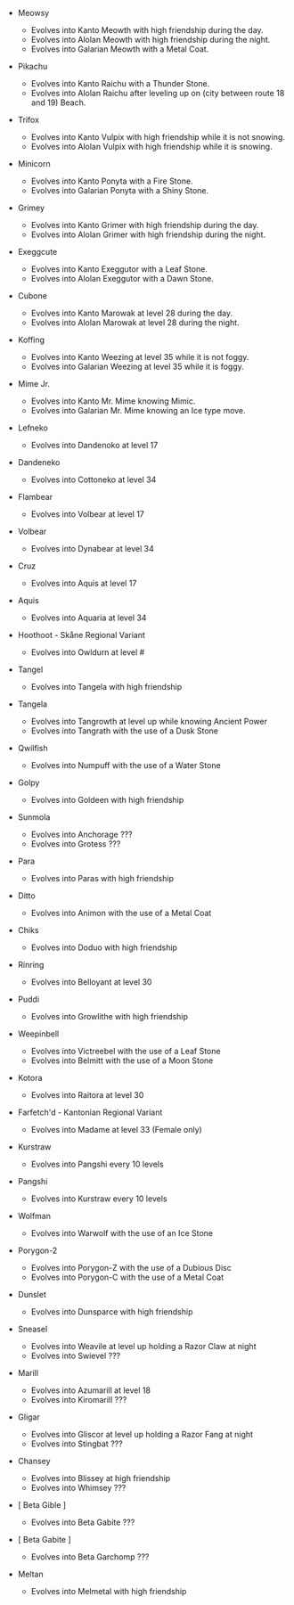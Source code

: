 - Meowsy
    - Evolves into Kanto Meowth with high friendship during the day.
    - Evolves into Alolan Meowth with high friendship during the night.
    - Evolves into Galarian Meowth with a Metal Coat.

- Pikachu
    - Evolves into Kanto Raichu with a Thunder Stone.
    - Evolves into Alolan Raichu after leveling up on (city between route 18 and 19) Beach.

- Trifox
    - Evolves into Kanto Vulpix with high friendship while it is not snowing.
    - Evolves into Alolan Vulpix with high friendship while it is snowing.

- Minicorn
    - Evolves into Kanto Ponyta with a Fire Stone.
    - Evolves into Galarian Ponyta with a Shiny Stone.

- Grimey
    - Evolves into Kanto Grimer with high friendship during the day.
    - Evolves into Alolan Grimer with high friendship during the night.

- Exeggcute
    - Evolves into Kanto Exeggutor with a Leaf Stone.
    - Evolves into Alolan Exeggutor with a Dawn Stone.

- Cubone
    - Evolves into Kanto Marowak at level 28 during the day.
    - Evolves into Alolan Marowak at level 28 during the night.

- Koffing
    - Evolves into Kanto Weezing at level 35 while it is not foggy.
    - Evolves into Galarian Weezing at level 35 while it is foggy.

- Mime Jr.
    - Evolves into Kanto Mr. Mime knowing Mimic.
    - Evolves into Galarian Mr. Mime knowing an Ice type move.

- Lefneko
    - Evolves into Dandenoko at level 17

- Dandeneko
    - Evolves into Cottoneko at level 34

- Flambear
    - Evolves into Volbear at level 17

- Volbear
    - Evolves into Dynabear at level 34
    
- Cruz
    - Evolves into Aquis at level 17
    
- Aquis
    - Evolves into Aquaria at level 34

- Hoothoot - Skåne Regional Variant
    - Evolves into Owldurn at level #

- Tangel
    - Evolves into Tangela with high friendship

- Tangela
    - Evolves into Tangrowth at level up while knowing Ancient Power
    - Evolves into Tangrath with the use of a Dusk Stone

- Qwilfish
    - Evolves into Numpuff with the use of a Water Stone
    
- Golpy
    - Evolves into Goldeen with high friendship

- Sunmola
    - Evolves into Anchorage ???
    - Evolves into Grotess ???

- Para
    - Evolves into Paras with high friendship

- Ditto
    - Evolves into Animon with the use of a Metal Coat

- Chiks
    - Evolves into Doduo with high friendship

- Rinring
    - Evolves into Belloyant at level 30

- Puddi
    - Evolves into Growlithe with high friendship

- Weepinbell
    - Evolves into Victreebel with the use of a Leaf Stone
    - Evolves into Belmitt with the use of a Moon Stone

- Kotora
    - Evolves into Raitora at level 30

- Farfetch'd - Kantonian Regional Variant
    - Evolves into Madame at level 33 (Female only)

- Kurstraw
    - Evolves into Pangshi every 10 levels

- Pangshi
    - Evolves into Kurstraw every 10 levels

- Wolfman
    - Evolves into Warwolf with the use of an Ice Stone

- Porygon-2
    - Evolves into Porygon-Z with the use of a Dubious Disc
    - Evolves into Porygon-C with the use of a Metal Coat

- Dunslet
    - Evolves into Dunsparce with high friendship

- Sneasel
    - Evolves into Weavile at level up holding a Razor Claw at night
    - Evolves into Swievel ???

- Marill
    - Evolves into Azumarill at level 18
    - Evolves into Kiromarill ???

- Gligar
    - Evolves into Gliscor at level up holding a Razor Fang at night
    - Evolves into Stingbat ???

- Chansey
    - Evolves into Blissey at high friendship
    - Evolves into Whimsey ???

- [ Beta Gible ]
    - Evolves into Beta Gabite ???

- [ Beta Gabite ]
    - Evolves into Beta Garchomp ???

- Meltan
    - Evolves into Melmetal with high friendship

